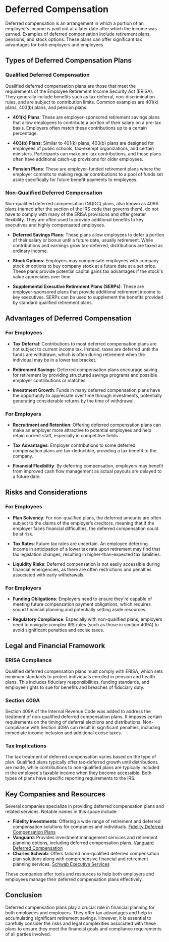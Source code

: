 # Deferred Compensation

Deferred compensation is an arrangement in which a portion of an employee's income is paid out at a later date after which the income was earned. Examples of deferred compensation include retirement plans, pensions, and stock options. These plans can offer significant tax advantages for both employers and employees.

## Types of Deferred Compensation Plans

### Qualified Deferred Compensation

Qualified deferred compensation plans are those that meet the requirements of the Employee Retirement Income Security Act (ERISA). They generally include benefits such as tax deferral, non-discrimination rules, and are subject to contribution limits. Common examples are 401(k) plans, 403(b) plans, and pension plans.

- **401(k) Plans**: These are employer-sponsored retirement savings plans that allow employees to contribute a portion of their salary on a pre-tax basis. Employers often match these contributions up to a certain percentage.
  
- **403(b) Plans**: Similar to 401(k) plans, 403(b) plans are designed for employees of public schools, tax-exempt organizations, and certain ministers. Participants can make pre-tax contributions, and these plans often have additional catch-up provisions for older employees.
  
- **Pension Plans**: These are employer-funded retirement plans where the employer commits to making regular contributions to a pool of funds set aside specifically for future benefit payments to employees.

### Non-Qualified Deferred Compensation

Non-qualified deferred compensation (NQDC) plans, also known as 409A plans (named after the section of the IRS code that governs them), do not have to comply with many of the ERISA provisions and offer greater flexibility. They are often used to provide additional benefits to key executives and highly compensated employees.

- **Deferred Savings Plans**: These plans allow employees to defer a portion of their salary or bonus until a future date, usually retirement. While contributions and earnings grow tax-deferred, distributions are taxed as ordinary income.
  
- **Stock Options**: Employers may compensate employees with company stock or options to buy company stock at a future date at a set price. These plans provide potential capital gains tax advantages if the stock's value appreciates over time.
  
- **Supplemental Executive Retirement Plans (SERPs)**: These are employer-sponsored plans that provide additional retirement income to key executives. SERPs can be used to supplement the benefits provided by standard qualified retirement plans.

## Advantages of Deferred Compensation

### For Employees

- **Tax Deferral**: Contributions to most deferred compensation plans are not subject to current income tax. Instead, taxes are deferred until the funds are withdrawn, which is often during retirement when the individual may be in a lower tax bracket.
  
- **Retirement Savings**: Deferred compensation plans encourage saving for retirement by providing structured savings programs and possible employer contributions or matches.
  
- **Investment Growth**: Funds in many deferred compensation plans have the opportunity to appreciate over time through investments, potentially generating considerable returns by the time of withdrawal.

### For Employers

- **Recruitment and Retention**: Offering deferred compensation plans can make an employer more attractive to potential employees and help retain current staff, especially in competitive fields.
  
- **Tax Advantages**: Employer contributions to some deferred compensation plans are tax-deductible, providing a tax benefit to the company.
  
- **Financial Flexibility**: By deferring compensation, employers may benefit from improved cash flow management as actual payouts are delayed to a future date.

## Risks and Considerations

### For Employees

- **Plan Solvency**: For non-qualified plans, the deferred amounts are often subject to the claims of the employer’s creditors, meaning that if the employer faces financial difficulties, the deferred compensation could be at risk.
  
- **Tax Rates**: Future tax rates are uncertain. An employee deferring income in anticipation of a lower tax rate upon retirement may find that tax legislation changes, resulting in higher-than-expected tax liabilities.
  
- **Liquidity Risks**: Deferred compensation is not easily accessible during financial emergencies, as there are often restrictions and penalties associated with early withdrawals.

### For Employers

- **Funding Obligations**: Employers need to ensure they're capable of meeting future compensation payment obligations, which requires sound financial planning and potentially setting aside resources.
  
- **Regulatory Compliance**: Especially with non-qualified plans, employers need to navigate complex IRS rules (such as those in section 409A) to avoid significant penalties and excise taxes.

## Legal and Financial Framework

### ERISA Compliance

Qualified deferred compensation plans must comply with ERISA, which sets minimum standards to protect individuals enrolled in pension and health plans. This includes fiduciary responsibilities, funding standards, and employee rights to sue for benefits and breaches of fiduciary duty.

### Section 409A

Section 409A of the Internal Revenue Code was added to address the treatment of non-qualified deferred compensation plans. It imposes certain requirements on the timing of deferral elections and distributions. Non-compliance with Section 409A can result in significant penalties, including immediate income inclusion and additional excise taxes.

### Tax Implications

The tax treatment of deferred compensation varies based on the type of plan. Qualified plans typically offer tax-deferred growth until distributions are made, while contributions to non-qualified plans are typically included in the employee's taxable income when they become accessible. Both types of plans have specific reporting requirements to the IRS.

## Key Companies and Resources

Several companies specialize in providing deferred compensation plans and related services. Notable names in this space include:

- **Fidelity Investments**: Offering a wide range of retirement and deferred compensation solutions for companies and individuals. [Fidelity Deferred Compensation Plans](https://www.fidelity.com)
- **Vanguard**: Provides investment management services and retirement planning options, including deferred compensation plans. [Vanguard Deferred Compensation](https://investor.vanguard.com)
- **Charles Schwab**: Offers tailored non-qualified deferred compensation plan solutions along with comprehensive financial and retirement planning services. [Schwab Executive Services](https://www.schwab.com/executive-deferred-compensation-plans)

These companies offer tools and resources to help both employers and employees manage their deferred compensation plans effectively.

## Conclusion

Deferred compensation plans play a crucial role in financial planning for both employees and employers. They offer tax advantages and help in accumulating significant retirement savings. However, it is essential to carefully consider the risks and legal complexities associated with these plans to ensure they meet the financial goals and compliance requirements of all parties involved.